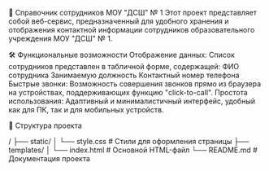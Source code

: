 📖 Справочник сотрудников МОУ "ДСШ" № 1
Этот проект представляет собой веб-сервис, предназначенный для удобного хранения и отображения контактной информации сотрудников образовательного учреждения МОУ "ДСШ" № 1.

🛠️ Функциональные возможности
Отображение данных: Список сотрудников представлен в табличной форме, содержащей:
ФИО сотрудника
Занимаемую должность
Контактный номер телефона
Быстрые звонки: Возможность совершения звонков прямо из браузера на устройствах, поддерживающих функцию "click-to-call".
Простота использования: Адаптивный и минималистичный интерфейс, удобный как для ПК, так и для мобильных устройств.

📂 Структура проекта

/
├── static/
│   └── style.css    # Стили для оформления страницы
├── templates/
│   └── index.html   # Основной HTML-файл
└── README.md        # Документация проекта
